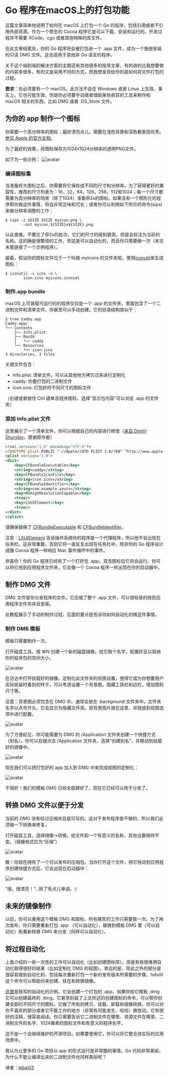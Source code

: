# Go 程序在macOS上的打包功能

这篇文章简单地说明了如何在 macOS 上打包一个 Go 的程序，包括引用或者不引用外部资源。作为一个原生的 Cocoa 程序它是可以下载、安装和运行的。开发过程并不需要 XCode，cgo 或者其他特殊的库文件。

在此文章结尾处，你的 Go 程序将会被打包进一个 .app 文件，成为一个拖放安装的只读 DMG 文件。这也适用于其他非 Go 语言的程序。

关于这个端到端的解决方案的主题还有其他很多的指导文章，有的讲的比我想要做的内容多很多，有的又是采用不同的方式，而我想呈现给你的是如何将文件打包的过程。

**要求**：你必须要有一个 macOS。此方法不会在 Windows 或者 Linux 上生效。事实上，它也可能生效，但是你必须要手动或者借助某些疯狂的工具来制作和 macOS 相关的东西，比如 DMG 或者 .DS_Store 文件。

## 为你的 app 制作一个图标

你需要一个高分辨率的图标；最好漂亮点儿。需要在浅色背景和深色都表现优秀。[参见 Apple 的官方文档](https://developer.apple.com/library/content/documentation/GraphicsAnimation/Conceptual/HighResolutionOSX/Optimizing/Optimizing.html)。

为了最好的效果，将图标保存为1024x1024分辨率的透明PNG文件。

如下为一些示例：
![avatar](https://cdn-images-1.medium.com/max/1600/1*mkjupBSMshRIeig5YgOGeA.png)

### 编译图标集

当准备好大图标之后，你需要将它保存成不同的尺寸和分辨率。为了获得更好的兼容性，推荐的尺寸列表为：16，32，64，128，256，512和1024；每一个尺寸都需要为高分辨率的场景（除了1024）准备@2x的图标。如果没有一个图形化的程序帮你做这件事情，将会非常乏味和冗长；或者你可以利用如下所示的命令(sips)来做分辨率调整的工作：

```shell
$ sips -z $SIZE $SIZE myicon.png \
       --out myicon_${SIZE}x${SIZE}.png
```

以此类推。不要忘了@2x的批次，它们的尺寸的级别更高，但是会标注为当前的名称。这的确是很繁琐的工作，但这是可以自动化的，而且你只需要做一次（本文末尾链接了一个示例程序）。

接着，假设你的图标文件位于一个叫做 myicons 的文件夹呢，使用[iconutil](https://developer.apple.com/library/content/documentation/GraphicsAnimation/Conceptual/HighResolutionOSX/Optimizing/Optimizing.html#//apple_ref/doc/uid/TP40012302-CH7-SW2)来生成图标：

```shell
$ iconutil -c icns -o \
        icon.icns myicons.iconset
```

### 制作.app bundle

macOS 上可装载可运行的的程序仅仅是一个 .app 的文件夹，里面包含了一个二进制文件和清单文件。你甚至可以手动创建。它的目录结构类似于：

```shell
$ tree Caddy.app
Caddy.app/
└── Contents
    ├── Info.plist
    ├── MacOS
    │   └── caddy
    └── Resources
        └── icon.icns
3 directories, 3 files
```

关键文件包含：

+ Info.plist: 清单文件。可以从其他地方拷贝过来进行定制化
+ caddy: 你要打包的二进制文件
+ icon.icns: 打包好的不同尺寸的图标文件
  
（右键或者按住 Ctrl 键单击程序图标，选择"显示包内容"可以浏览 .app 的文件夹）

### 添加 Info.plist 文件

这里展示了一个清单文件，你可以根据自己的内容进行修改（[来自 Dmitri Shurylov](https://github.com/shurcooL/trayhost)，感谢原作者）

```xml
<?xml version="1.0" encoding="UTF-8"?>
<!DOCTYPE plist PUBLIC "-//Apple//DTD PLIST 1.0//EN" "http://www.apple.com/DTDs/PropertyList-1.0.dtd">
<plist version="1.0">
<dict>
    <key>CFBundleExecutable</key>
    <string>caddy</string>
    <key>CFBundleIconFile</key>
    <string>icon.icns</string>
    <key>CFBundleIdentifier</key>
    <string>com.example.yours</string>
    <key>NSHighResolutionCapable</key>
    <true/>
    <key>LSUIElement</key>
    <true/>
</dict>
</plist>
```

请确保替换了 [CFBundleExecutable](https://developer.apple.com/library/content/documentation/General/Reference/InfoPlistKeyReference/Articles/CoreFoundationKeys.html) 和 [CFBundleIdentifier](https://developer.apple.com/library/content/documentation/General/Reference/InfoPlistKeyReference/Articles/CoreFoundationKeys.html)。

注意：[LSUIElement](https://developer.apple.com/library/content/documentation/General/Reference/InfoPlistKeyReference/Articles/LaunchServicesKeys.html) 告诉操作系统你的程序是一个代理程序，所以他不会出现在任务栏。这非常重要，否则它将一直反复出现在任务栏中，除非你的 Go 程序设计成像 Cocoa 程序一样响应 Mac 事件循环中的事件。

恭喜你！你的 Go 程序已经有了一个打好包 .app。双击图标后它将会运行。你可以将它拖到应用程序文件夹，它会像一个 Cocoa 程序一样出现在你的启动器中。

## 制作 DMG 文件

DMG 文件是你分发程序的文件。它压缩了整个 .app 文件，可以很轻易的拖到应用程序文件夹并且安装。

此教程展示了手动的制作过程，后面的要点是告诉你如何自动化的做这件事情。

### 制作 DMB 模板

模板只需要制作一次。

打开磁盘工具。按 ⌘N 创建一个新的磁盘镜像。给它取个名字，配置好足以容纳你的程序包的空间大小。

![avatar](https://cdn-images-1.medium.com/max/1600/1*rO9e4cFTfTzXBQ0D8LxQCA.png)

在访达中打开挂载好的镜像。定制化此文件夹的视图设置，使得它成为你想要用户实际安装时看到的样子。可以考虑设置一个背景图，隐藏工具栏和边栏，增加图标尺寸等。

注意：背景图必须包含在 DMG 中。通常会放在 .background 文件夹中。文件夹名字以点号开头，它会显示为隐藏文件夹。把背景图片放在这里，并拖放到视图选项中进行配置。

![avatar](https://cdn-images-1.medium.com/max/1600/1*qzpZx2dLRwPx512cwg7wFw.png)

为了方便起见，你可能需要为 DMG 的 /Application 文件夹创建一个快捷方式（别名）。你可以右键点击 /Application 文件夹，选择“创建别名”，并移动到挂载好的镜像中。

![avatar](https://cdn-images-1.medium.com/max/1600/1*l_HUQOaTn0wcLn4_ra1TYA.png)

现在我们可以把打包好的 app 加入到 DMG 中来完成视图的定制化：

![avatar](https://cdn-images-1.medium.com/max/1600/1*V6kph-_2sssyiNunpZbHDA.png)

干得好！我们的模板 DMG 已经全部建好了。现在它已经可以用于分发了。

## 转换 DMG 文件以便于分发

当前的 DMG 没有经过压缩并且是可写的。这对于发布程序是不够的，所以我们必须做一下转换来修复。

打开磁盘工具，选择镜像->转换。给文件起一个有意义的名称，其他设置保持不变。（镜像格式应为“压缩”）

![avatar](https://cdn-images-1.medium.com/max/1600/1*uxqjWX3KB-lF2aygP7DE4g.png)

瞧！你现在拥有了一个可以发布的压缩包。当你打开这个文件，把它拖动到应用程序创建快捷方式后，它会出现在启动器中：

![avatar](https://cdn-images-1.medium.com/max/1600/1*FjElRMx9BB4bKL9HVvmCsw.png)

“哦，很漂亮！”...除了有点儿单调。:)

## 未来的镜像制作

以后，你可以重用这个模板 DMG 和图标。所有痛苦的工作只需要做一次。为了再次发布，你只需要重新打包 .app （可以自动化），替换到模板 DMG 里（可以自动化）和重新转换 DMG 来分发（同样可以自动化）。

## 将过程自动化

上面介绍的一些一次性的工作可以自动化（比如创建图标库）。但是有些很难用自动化取得很好的结果（比如定制化 DMG 的视图）。幸运的是，除此之外的部分是很容易做到自动化的，包括每次重新打包一个新的发布版本所需要的步骤。hdiutil 这个命令可以帮助你来创建、挂在和转换镜像。

[这里](https://gist.github.com/mholt/11008646c95d787c30806d3f24b2c844)是我写的自动化的示例。它会创建一个打包的 .app，如果你给它模板 .dmg 它可以创建最终的 .dmg。它甚至封装了上文所述的创建图标的命令，可以帮你创建全部的不同尺寸的图标。它做了所有的拷贝、挂载、卸载和镜像转换。你可以对你不喜欢的部分或者它不能工作的地方（非常有可能发生，哈哈）做改动。它有很好的注释，很容易阅读。你只需要告诉它二进制文件在哪里、资源文件在哪里、二进制文件的名字、1024像素的图标文件和有意义的程序名字。

这不是一个会继续维护的开源项目。如果要使用它，你可以将它整合进实际的应用场景中。

我认为让更多的 Go 项目以 app 的形式运行是非常酷的事情。Go 代码非常美丽，为什么不能让编译出来的二进制文件也同样美丽呢？

译者：[lebai03](https://github.com/lebai03)